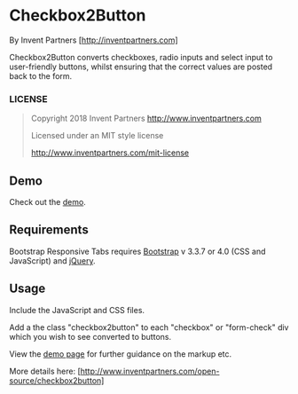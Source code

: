 # Checkbox2Button
By Invent Partners [http://inventpartners.com]

Checkbox2Button converts checkboxes, radio inputs and select input to user-friendly buttons, whilst ensuring that the correct values are posted back to the form.

### LICENSE

> Copyright 2018 Invent Partners
> http://www.inventpartners.com
>
> Licensed under an MIT style license
>
> http://www.inventpartners.com/mit-license

## Demo
Check out the [demo](https://inventpartners.github.io/Checkbox2Button/).

## Requirements
Bootstrap Responsive Tabs requires [Bootstrap](http://getbootstrap.com/) v 3.3.7 or 4.0 (CSS and JavaScript) and [jQuery](https://jquery.com/).

## Usage
Include the JavaScript and CSS files.

Add a the class "checkbox2button" to each "checkbox" or "form-check" div which you wish to see converted to buttons.

View the [demo page](https://inventpartners.github.io/Checkbox2Button/) for further guidance on the markup etc.

More details here: [http://www.inventpartners.com/open-source/checkbox2button]

